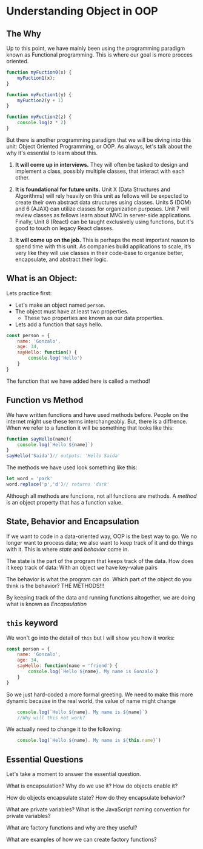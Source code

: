 # Understanding Object in OOP

## The Why

Up to this point, we have mainly been using the programming paradigm known as Functional programming. This is where our goal is more procces oriented. 

```js
function myFuction0(x) {
	myFuction1(x);
}

function myFuction1(y) {
	myFuction2(y + 1)
}

function myFuction2(z) {
	console.log(z * 2)
}
```
But there is another programming paradigm that we will be diving into this unit: Object Oriented Programming, or OOP. As always, let's talk about the why it's essential to learn about this. 

1. **It will come up in interviews.** They will often be tasked to design and implement a class, possibly multiple classes, that interact with each other. 

2. **It is foundational for future units.** Unit X (Data Structures and Algorithms) will rely heavily on this unit as fellows will be expected to create their own abstract data structures using classes. Units 5 (DOM) and 6 (AJAX) can utilize classes for organization purposes. Unit 7 will review classes as fellows learn about MVC in server-side applications. Finally, Unit 8 (React) can be taught exclusively using functions, but it's good to touch on legacy React classes.  

3. **It will come up on the job.** This is perhaps the most important reason to spend time with this unit. As companies build applications to scale, it’s very like they will use classes in their code-base to organize better, encapsulate, and abstract their logic.


## What is an Object:

Lets practice first:
* Let's make an object named `person`. 
* The object must have at least two properties.
	* These two properties are known as our data properties.
* Lets add a function that says hello.

```js
const person = {
	name: 'Gonzalo',
	age: 34,
	sayHello: function() {
		console.log('Hello')
	}
}
```
The function that we have added here is called a method!

## Function vs Method

We have written functions and have used methods before. People on the internet might use these terms interchangeably. But, there is a diffrence. When we refer to a function it will be something that looks like this: 
```js
function sayHello(name){
	console.log(`Hello ${name}`)
}
sayHello('Saida')// outputs: 'Hello Saida'
```
The methods we have used look something like this: 
```js
let word = 'park'
word.replace('p','d')// returns 'dark'
```
Although all methods are functions, not all functions are methods. A *method* is an object property that has a function value.


## State, Behavior and Encapsulation

If we want to code in a data-oriented way, OOP is the best way to go. We no longer want to process data; we also want to keep track of it and do things with it. This is where *state* and *behavior* come in.
 
The state is the part of the program that keeps track of the data.
How does it keep track of data:
With an object we have key-value pairs

The behavior is what the program can do.
Which part of the object do you think is the behavior?
THE METHODS!!!

By keeping track of the data and running functions altogether, we are doing what is known as *Encapsulation*

## `this` keyword 

We won't go into the detail of `this` but I will show you how it works: 

```js
const person = {
	name: 'Gonzalo',
	age: 34,
	sayHello: function(name = 'friend') {
		console.log(`Hello ${name}. My name is Gonzalo`)
	}
}

```
So we just hard-coded a more formal greeting. We need to make this more dynamic because in the real world, the value of name might change

```js
	console.log(`Hello ${name}. My name is ${name}`)
	//Why will this not work?
```

We actually need to change it to the following:

```js
	console.log(`Hello ${name}. My name is ${this.name}`)
```


## Essential Questions

Let's take a moment to answer the essential question. 

What is encapsulation? Why do we use it? How do objects enable it?

How do objects encapsulate state? How do they encapsulate behavior?

What are private variables? What is the JavaScript naming convention for private variables?

What are factory functions and why are they useful?

What are examples of how we can create factory functions?

